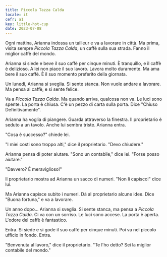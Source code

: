 ```yaml
---
title: Piccola Tazza Calda
locale: it
cefr: a1
key: little-hot-cup
date: 2023-07-08
---
```


Ogni mattina, Arianna indossa un tailleur e va a lavorare in città. Ma prima, visita sempre *Piccola Tazza Calda*, un caffè sulla sua strada. Fanno il miglior caffè del mondo.

Arianna si siede e beve il suo caffè per cinque minuti. È tranquillo, e il caffè è delizioso. A lei non piace il suo lavoro. Lavora molto duramente. Ma ama bere il suo caffè. È il suo momento preferito della giornata.

Un lunedì, Arianna si sveglia. Si sente stanca. Non vuole andare a lavorare. Ma pensa al caffè, e si sente felice.

Va a *Piccola Tazza Calda*. Ma quando arriva, qualcosa non va. Le luci sono spente. La porta è chiusa. C'è un pezzo di carta sulla porta. Dice "Chiuso Definitivamente".

Arianna ha voglia di piangere. Guarda attraverso la finestra. Il proprietario è seduto a un tavolo. Anche lui sembra triste. Arianna entra.

"Cosa è successo?" chiede lei.

"I miei costi sono troppo alti," dice il proprietario. "Devo chiudere."

Arianna pensa di poter aiutare. "Sono un contabile," dice lei. "Forse posso aiutare."

"Davvero? È meraviglioso!"

Il proprietario mostra ad Arianna un sacco di numeri. "Non li capisco!" dice lui.

Ma Arianna capisce subito i numeri. Dà al proprietario alcune idee. Dice "Buona fortuna," e va a lavorare.

Un anno dopo... Arianna si sveglia. Si sente stanca, ma pensa a *Piccola Tazza Calda*. Ci va con un sorriso. Le luci sono accese. La porta è aperta. L'odore del caffè è fantastico.

Entra. Si siede e si gode il suo caffè per cinque minuti. Poi va nel piccolo ufficio in fondo. Entra.

"Benvenuta al lavoro," dice il proprietario. "Te l'ho detto? Sei la miglior contabile del mondo."